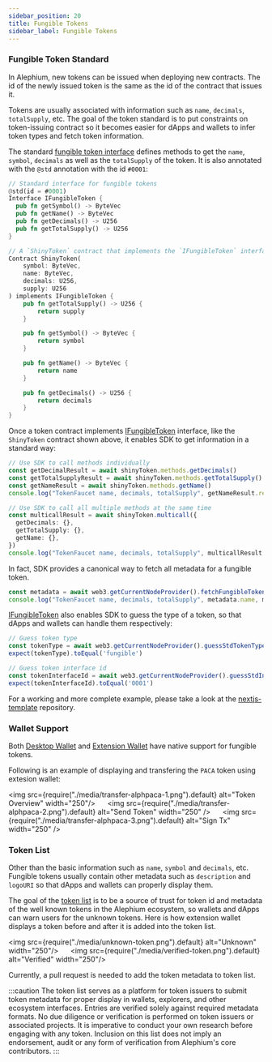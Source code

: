 ```yaml
---
sidebar_position: 20
title: Fungible Tokens
sidebar_label: Fungible Tokens
---
```


### Fungible Token Standard

In Alephium, new tokens can be issued when deploying new
contracts. The id of the newly issued token is the same as the id of
the contract that issues it.

Tokens are usually associated with information such as
`name`, `decimals`, `totalSupply`, etc. The goal of the token standard is
to put constraints on token-issuing contract so it becomes easier for
dApps and wallets to infer token types and fetch token information.

The standard [fungible token
interface](https://github.com/alephium/alephium-web3/blob/master/packages/web3/std/fungible_token_interface.ral)
defines methods to get the `name`, `symbol`, `decimals` as well as the
`totalSupply` of the token. It is also annotated with the `@std`
annotation with the id `#0001`:

```rust
// Standard interface for fungible tokens
@std(id = #0001)
Interface IFungibleToken {
  pub fn getSymbol() -> ByteVec
  pub fn getName() -> ByteVec
  pub fn getDecimals() -> U256
  pub fn getTotalSupply() -> U256
}

// A `ShinyToken` contract that implements the `IFungibleToken` interface
Contract ShinyToken(
    symbol: ByteVec,
    name: ByteVec,
    decimals: U256,
    supply: U256
) implements IFungibleToken {
    pub fn getTotalSupply() -> U256 {
        return supply
    }

    pub fn getSymbol() -> ByteVec {
        return symbol
    }

    pub fn getName() -> ByteVec {
        return name
    }

    pub fn getDecimals() -> U256 {
        return decimals
    }
}
```

Once a token contract implements
[IFungibleToken](https://github.com/alephium/alephium-web3/blob/master/packages/web3/std/fungible_token_interface.ral)
interface, like the `ShinyToken` contract shown above, it enables SDK
to get information in a standard way:

```typescript
// Use SDK to call methods individually
const getDecimalResult = await shinyToken.methods.getDecimals()
const getTotalSupplyResult = await shinyToken.methods.getTotalSupply()
const getNameResult = await shinyToken.methods.getName()
console.log("TokenFaucet name, decimals, totalSupply", getNameResult.returns, getDecimalResult.returns, getTotalSupplyResult.returns)

// Use SDK to call all multiple methods at the same time
const multicallResult = await shinyToken.multicall({
  getDecimals: {},
  getTotalSupply: {},
  getName: {},
})
console.log("TokenFaucet name, decimals, totalSupply", multicallResult.getName.returns, multicallResult.getDecimal.returns, multicallResult.getTotalSupply.returns)
```

In fact, SDK provides a canonical way to fetch all metadata for a fungible token.

```typescript
const metadata = await web3.getCurrentNodeProvider().fetchFungibleTokenMetaData(shinyToken.contractId)
console.log("TokenFaucet name, decimals, totalSupply", metadata.name, metadata.decimals, metadata.totalSupply)
```

[IFungibleToken](https://github.com/alephium/alephium-web3/blob/master/packages/web3/std/fungible_token_interface.ral)
also enables SDK to guess the type of a token, so that dApps and
wallets can handle them respectively:

```typescript
// Guess token type
const tokenType = await web3.getCurrentNodeProvider().guessStdTokenType(shinyToken.contractId)
expect(tokenType).toEqual('fungible')

// Guess token interface id
const tokenInterfaceId = await web3.getCurrentNodeProvider().guessStdInterfaceId(shinyToken.contractId)
expect(tokenInterfaceId).toEqual('0001')
```

For a working and more complete example, please take a look at the
[nextjs-template](https://github.com/alephium/nextjs-template) repository.

### Wallet Support

Both [Desktop Wallet](/wallet/desktop-wallet/overview) and [Extension
Wallet](/wallet/extension-wallet/overview) have native support for
fungible tokens.

Following is an example of displaying and transfering the `PACA` token
using extesion wallet:

<img src={require("./media/transfer-alphpaca-1.png").default} alt="Token Overview" width="250"/>
&nbsp;&nbsp;&nbsp;&nbsp;
<img src={require("./media/transfer-alphpaca-2.png").default} alt="Send Token" width="250" />
&nbsp;&nbsp;&nbsp;&nbsp;
<img src={require("./media/transfer-alphpaca-3.png").default} alt="Sign Tx" width="250" />

### Token List

Other than the basic information such as `name`, `symbol` and
`decimals`, etc. Fungible tokens usually contain other metadata such
as `description` and `logoURI` so that dApps and wallets can properly
display them.

The goal of the [token list](https://github.com/alephium/token-list)
is to be a source of trust for token id and metadata of the well known
tokens in the Alephium ecosystem, so wallets and dApps can warn users
for the unknown tokens. Here is how extension wallet displays a
token before and after it is added into the token list.

<img src={require("./media/unknown-token.png").default} alt="Unknown" width="250"/>
&nbsp;&nbsp;&nbsp;&nbsp;
<img src={require("./media/verified-token.png").default} alt="Verified" width="250"/>

Currently, a pull request is needed to add the token metadata to token
list.

:::caution
The token list serves as a platform for token issuers to submit token
metadata for proper display in wallets, explorers, and other ecosystem
interfaces. Entries are verified solely against required metadata
formats. No due diligence or verification is performed on token
issuers or associated projects. It is imperative to conduct your own
research before engaging with any token. Inclusion on this list does
not imply an endorsement, audit or any form of verification from
Alephium's core contributors.
:::
